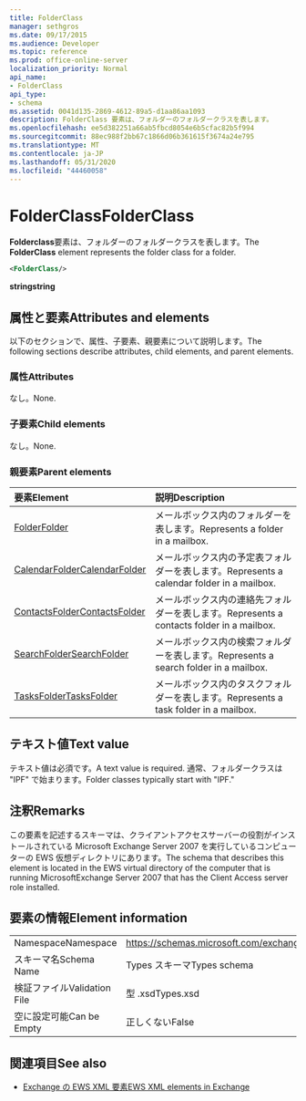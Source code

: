 ```yaml
---
title: FolderClass
manager: sethgros
ms.date: 09/17/2015
ms.audience: Developer
ms.topic: reference
ms.prod: office-online-server
localization_priority: Normal
api_name:
- FolderClass
api_type:
- schema
ms.assetid: 0041d135-2869-4612-89a5-d1aa86aa1093
description: FolderClass 要素は、フォルダーのフォルダークラスを表します。
ms.openlocfilehash: ee5d382251a66ab5fbcd8054e6b5cfac82b5f994
ms.sourcegitcommit: 88ec988f2bb67c1866d06b361615f3674a24e795
ms.translationtype: MT
ms.contentlocale: ja-JP
ms.lasthandoff: 05/31/2020
ms.locfileid: "44460058"
---
```

# <a name="folderclass"></a><span data-ttu-id="8760e-103">FolderClass</span><span class="sxs-lookup"><span data-stu-id="8760e-103">FolderClass</span></span>

<span data-ttu-id="8760e-104">**Folderclass**要素は、フォルダーのフォルダークラスを表します。</span><span class="sxs-lookup"><span data-stu-id="8760e-104">The **FolderClass** element represents the folder class for a folder.</span></span> 
  
```xml
<FolderClass/>
```

 <span data-ttu-id="8760e-105">**string**</span><span class="sxs-lookup"><span data-stu-id="8760e-105">**string**</span></span>
## <a name="attributes-and-elements"></a><span data-ttu-id="8760e-106">属性と要素</span><span class="sxs-lookup"><span data-stu-id="8760e-106">Attributes and elements</span></span>

<span data-ttu-id="8760e-107">以下のセクションで、属性、子要素、親要素について説明します。</span><span class="sxs-lookup"><span data-stu-id="8760e-107">The following sections describe attributes, child elements, and parent elements.</span></span>
  
### <a name="attributes"></a><span data-ttu-id="8760e-108">属性</span><span class="sxs-lookup"><span data-stu-id="8760e-108">Attributes</span></span>

<span data-ttu-id="8760e-109">なし。</span><span class="sxs-lookup"><span data-stu-id="8760e-109">None.</span></span>
  
### <a name="child-elements"></a><span data-ttu-id="8760e-110">子要素</span><span class="sxs-lookup"><span data-stu-id="8760e-110">Child elements</span></span>

<span data-ttu-id="8760e-111">なし。</span><span class="sxs-lookup"><span data-stu-id="8760e-111">None.</span></span>
  
### <a name="parent-elements"></a><span data-ttu-id="8760e-112">親要素</span><span class="sxs-lookup"><span data-stu-id="8760e-112">Parent elements</span></span>

|<span data-ttu-id="8760e-113">**要素**</span><span class="sxs-lookup"><span data-stu-id="8760e-113">**Element**</span></span>|<span data-ttu-id="8760e-114">**説明**</span><span class="sxs-lookup"><span data-stu-id="8760e-114">**Description**</span></span>|
|:-----|:-----|
|[<span data-ttu-id="8760e-115">Folder</span><span class="sxs-lookup"><span data-stu-id="8760e-115">Folder</span></span>](folder.md) <br/> |<span data-ttu-id="8760e-116">メールボックス内のフォルダーを表します。</span><span class="sxs-lookup"><span data-stu-id="8760e-116">Represents a folder in a mailbox.</span></span>  <br/> |
|[<span data-ttu-id="8760e-117">CalendarFolder</span><span class="sxs-lookup"><span data-stu-id="8760e-117">CalendarFolder</span></span>](calendarfolder.md) <br/> |<span data-ttu-id="8760e-118">メールボックス内の予定表フォルダーを表します。</span><span class="sxs-lookup"><span data-stu-id="8760e-118">Represents a calendar folder in a mailbox.</span></span>  <br/> |
|[<span data-ttu-id="8760e-119">ContactsFolder</span><span class="sxs-lookup"><span data-stu-id="8760e-119">ContactsFolder</span></span>](contactsfolder.md) <br/> |<span data-ttu-id="8760e-120">メールボックス内の連絡先フォルダーを表します。</span><span class="sxs-lookup"><span data-stu-id="8760e-120">Represents a contacts folder in a mailbox.</span></span>  <br/> |
|[<span data-ttu-id="8760e-121">SearchFolder</span><span class="sxs-lookup"><span data-stu-id="8760e-121">SearchFolder</span></span>](searchfolder.md) <br/> |<span data-ttu-id="8760e-122">メールボックス内の検索フォルダーを表します。</span><span class="sxs-lookup"><span data-stu-id="8760e-122">Represents a search folder in a mailbox.</span></span>  <br/> |
|[<span data-ttu-id="8760e-123">TasksFolder</span><span class="sxs-lookup"><span data-stu-id="8760e-123">TasksFolder</span></span>](tasksfolder.md) <br/> |<span data-ttu-id="8760e-124">メールボックス内のタスクフォルダーを表します。</span><span class="sxs-lookup"><span data-stu-id="8760e-124">Represents a task folder in a mailbox.</span></span>  <br/> |
   
## <a name="text-value"></a><span data-ttu-id="8760e-125">テキスト値</span><span class="sxs-lookup"><span data-stu-id="8760e-125">Text value</span></span>

<span data-ttu-id="8760e-126">テキスト値は必須です。</span><span class="sxs-lookup"><span data-stu-id="8760e-126">A text value is required.</span></span> <span data-ttu-id="8760e-127">通常、フォルダークラスは "IPF" で始まります。</span><span class="sxs-lookup"><span data-stu-id="8760e-127">Folder classes typically start with "IPF."</span></span>
  
## <a name="remarks"></a><span data-ttu-id="8760e-128">注釈</span><span class="sxs-lookup"><span data-stu-id="8760e-128">Remarks</span></span>

<span data-ttu-id="8760e-129">この要素を記述するスキーマは、クライアントアクセスサーバーの役割がインストールされている Microsoft Exchange Server 2007 を実行しているコンピューターの EWS 仮想ディレクトリにあります。</span><span class="sxs-lookup"><span data-stu-id="8760e-129">The schema that describes this element is located in the EWS virtual directory of the computer that is running MicrosoftExchange Server 2007 that has the Client Access server role installed.</span></span>
  
## <a name="element-information"></a><span data-ttu-id="8760e-130">要素の情報</span><span class="sxs-lookup"><span data-stu-id="8760e-130">Element information</span></span>

|||
|:-----|:-----|
|<span data-ttu-id="8760e-131">Namespace</span><span class="sxs-lookup"><span data-stu-id="8760e-131">Namespace</span></span>  <br/> |https://schemas.microsoft.com/exchange/services/2006/types  <br/> |
|<span data-ttu-id="8760e-132">スキーマ名</span><span class="sxs-lookup"><span data-stu-id="8760e-132">Schema Name</span></span>  <br/> |<span data-ttu-id="8760e-133">Types スキーマ</span><span class="sxs-lookup"><span data-stu-id="8760e-133">Types schema</span></span>  <br/> |
|<span data-ttu-id="8760e-134">検証ファイル</span><span class="sxs-lookup"><span data-stu-id="8760e-134">Validation File</span></span>  <br/> |<span data-ttu-id="8760e-135">型 .xsd</span><span class="sxs-lookup"><span data-stu-id="8760e-135">Types.xsd</span></span>  <br/> |
|<span data-ttu-id="8760e-136">空に設定可能</span><span class="sxs-lookup"><span data-stu-id="8760e-136">Can be Empty</span></span>  <br/> |<span data-ttu-id="8760e-137">正しくない</span><span class="sxs-lookup"><span data-stu-id="8760e-137">False</span></span>  <br/> |
   
## <a name="see-also"></a><span data-ttu-id="8760e-138">関連項目</span><span class="sxs-lookup"><span data-stu-id="8760e-138">See also</span></span>



- [<span data-ttu-id="8760e-139">Exchange の EWS XML 要素</span><span class="sxs-lookup"><span data-stu-id="8760e-139">EWS XML elements in Exchange</span></span>](ews-xml-elements-in-exchange.md)

